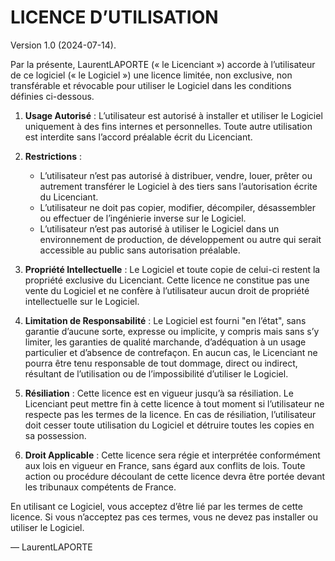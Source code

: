 # LICENCE D’UTILISATION

Version 1.0 (2024-07-14).

Par la présente, LaurentLAPORTE (« le Licenciant ») accorde à l’utilisateur de ce logiciel (« le Logiciel »)
une licence limitée, non exclusive, non transférable et révocable pour utiliser le Logiciel dans les conditions
définies ci-dessous.

1. **Usage Autorisé** :
   L’utilisateur est autorisé à installer et utiliser le Logiciel uniquement à des fins internes et personnelles.
   Toute autre utilisation est interdite sans l’accord préalable écrit du Licenciant.

2. **Restrictions** :
    - L’utilisateur n’est pas autorisé à distribuer, vendre, louer, prêter ou autrement transférer le Logiciel
      à des tiers sans l’autorisation écrite du Licenciant.
    - L’utilisateur ne doit pas copier, modifier, décompiler, désassembler ou effectuer de l’ingénierie inverse
      sur le Logiciel.
    - L’utilisateur n’est pas autorisé à utiliser le Logiciel dans un environnement de production, de développement
      ou autre qui serait accessible au public sans autorisation préalable.

3. **Propriété Intellectuelle** :
   Le Logiciel et toute copie de celui-ci restent la propriété exclusive du Licenciant.
   Cette licence ne constitue pas une vente du Logiciel et ne confère à l’utilisateur aucun droit de propriété
   intellectuelle sur le Logiciel.

4. **Limitation de Responsabilité** :
   Le Logiciel est fourni "en l’état", sans garantie d’aucune sorte, expresse ou implicite, y compris mais sans s’y
   limiter, les garanties de qualité marchande, d’adéquation à un usage particulier et d’absence de contrefaçon.
   En aucun cas, le Licenciant ne pourra être tenu responsable de tout dommage, direct ou indirect, résultant de
   l’utilisation ou de l’impossibilité d’utiliser le Logiciel.

5. **Résiliation** :
   Cette licence est en vigueur jusqu’à sa résiliation.
   Le Licenciant peut mettre fin à cette licence à tout moment si l’utilisateur ne respecte pas les termes
   de la licence.
   En cas de résiliation, l’utilisateur doit cesser toute utilisation du Logiciel et détruire toutes les copies
   en sa possession.

6. **Droit Applicable** :
   Cette licence sera régie et interprétée conformément aux lois en vigueur en France, sans égard aux conflits de lois.
   Toute action ou procédure découlant de cette licence devra être portée devant les tribunaux compétents de France.

En utilisant ce Logiciel, vous acceptez d’être lié par les termes de cette licence.
Si vous n’acceptez pas ces termes, vous ne devez pas installer ou utiliser le Logiciel.

— LaurentLAPORTE
